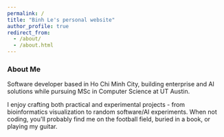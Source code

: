 ```yaml
---
permalink: /
title: "Binh Le's personal website"
author_profile: true
redirect_from:
  - /about/
  - /about.html
---
```

### About Me
Software developer based in Ho Chi Minh City, building enterprise and AI solutions while pursuing MSc in Computer Science at UT Austin.

I enjoy crafting both practical and experimental projects - from bioinformatics visualization to random software/AI experiments. When not coding, you'll probably find me on the football field, buried in a book, or playing my guitar.

